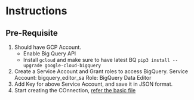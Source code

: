 # Instructions
## Pre-Requisite
1. Should have GCP Account.
    * Enable Big Query API
    * Install `gcloud` and make sure to have latest BQ `pip3 install --upgrade google-cloud-bigquery`
2. Create a Service Account and Grant roles to access BigQuery.
    Service Account: bigquery_editor_sa
    Role: BigQuery Data Editor
3. Add Key for above Service Account, and save it in JSON format.
4. Start creating the COnnection, [refer the basic file](/GCP/BigQuery/With_Python/01_Basic.py)

## 